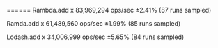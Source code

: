 ======
Rambda.add x 83,969,294 ops/sec ±2.41% (87 runs sampled)

Ramda.add x 61,489,560 ops/sec ±1.99% (85 runs sampled)

Lodash.add x 34,006,999 ops/sec ±5.65% (84 runs sampled)
